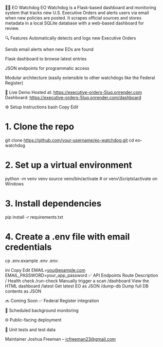 🕵️‍♂️ EO Watchdog
EO Watchdog is a Flask-based dashboard and monitoring system that tracks new U.S. Executive Orders and alerts users via email when new policies are posted. It scrapes official sources and stores metadata in a local SQLite database with a web-based dashboard for review.

🔍 Features
Automatically detects and logs new Executive Orders

Sends email alerts when new EOs are found

Flask dashboard to browse latest entries

JSON endpoints for programmatic access

Modular architecture (easily extensible to other watchdogs like the Federal Register)


🚀 Live Demo
Hosted at: https://executive-orders-5luq.onrender.com
Dashboard: https://executive-orders-5luq.onrender.com/dashboard



⚙️ Setup Instructions
bash
Copy
Edit
# 1. Clone the repo
git clone https://github.com/your-username/eo-watchdog.git
cd eo-watchdog

# 2. Set up a virtual environment
python -m venv venv
source venv/bin/activate  # or venv\Scripts\activate on Windows

# 3. Install dependencies
pip install -r requirements.txt

# 4. Create a .env file with email credentials
cp .env.example .env
.env:

ini
Copy
Edit
EMAIL=you@example.com
EMAIL_PASSWORD=your_app_password
✅ API Endpoints
Route	Description
/	Health check
/run-check	Manually trigger a scan
/dashboard	View the HTML dashboard
/latest	Get latest EO as JSON
/dump-db	Dump full DB contents as JSON

🔜 Coming Soon
✅ Federal Register integration

🔄 Scheduled background monitoring

🌐 Public-facing deployment

🧪 Unit tests and test data

Maintainer
Joshua Freeman – jcfreeman23@gmail.com

